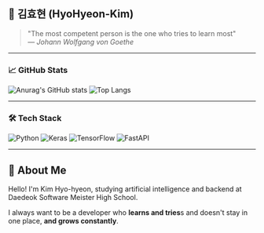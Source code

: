 ## 🌟 김효현 (HyoHyeon-Kim)

> "The most competent person is the one who tries to learn most"  
> — *Johann Wolfgang von Goethe*

---

### 📈 GitHub Stats
![Anurag's GitHub stats](https://github-readme-stats.vercel.app/api?username=hyohyeon08&show_icons=true&theme=radical)
![Top Langs](https://github-readme-stats.vercel.app/api/top-langs/?username=hyohyeon08&layout=compact&theme=radical)


---

### 🛠️ Tech Stack
![Python](https://img.shields.io/badge/python-3670A0?style=for-the-badge&logo=python&logoColor=ffdd54)
![Keras](https://img.shields.io/badge/Keras-%23D00000.svg?style=for-the-badge&logo=Keras&logoColor=white)
![TensorFlow](https://img.shields.io/badge/TensorFlow-%23FF6F00.svg?style=for-the-badge&logo=TensorFlow&logoColor=white)
![FastAPI](https://img.shields.io/badge/FastAPI-005571?style=for-the-badge&logo=fastapi)


---
## 👋 About Me
Hello! I'm Kim Hyo-hyeon, studying artificial intelligence and backend at Daedeok Software Meister High School.

I always want to be a developer who **learns and tries**s and doesn't stay in one place, **and grows constantly**.


